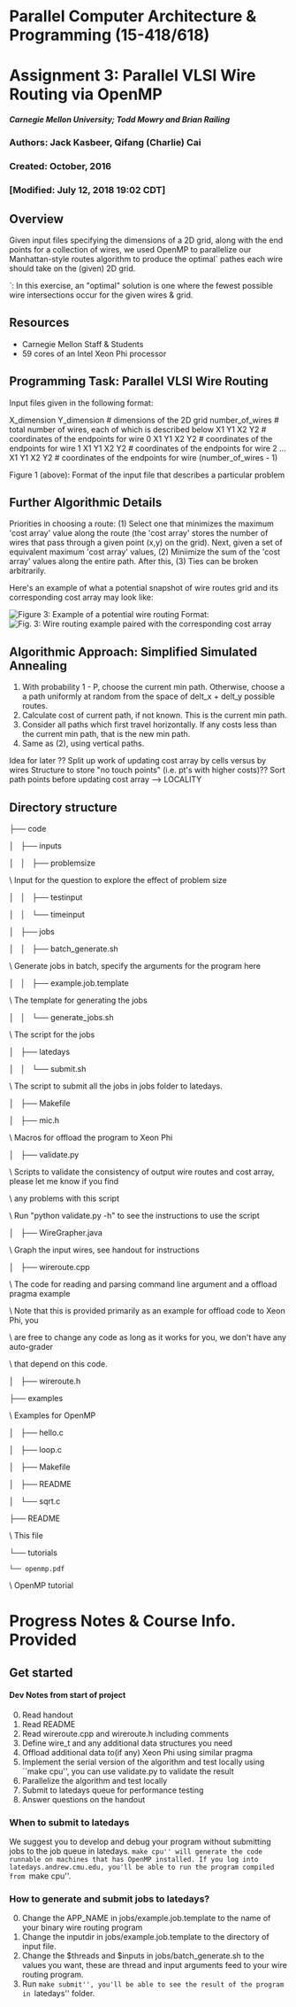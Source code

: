 # Parallel Computer Architecture & Programming (15-418/618)
# Assignment 3: Parallel VLSI Wire Routing via OpenMP
##### Carnegie Mellon University; Todd Mowry and Brian Railing

### Authors: Jack Kasbeer, Qifang (Charlie) Cai
### Created: October, 2016
### [Modified: July 12, 2018 19:02 CDT]

## Overview
Given input files specifying the dimensions of a 2D grid, along with the end points for a collection of wires, 
we used OpenMP to parallelize our Manhattan-style routes algorithm to produce the optimal` pathes each wire should take on the (given) 2D grid.

`: In this exercise, an "optimal" solution is one where the fewest possible wire intersections occur for the given wires & grid.

## Resources
* Carnegie Mellon Staff & Students
* 59 cores of an Intel Xeon Phi processor

## Programming Task: Parallel VLSI Wire Routing
Input files given in the following format:

X_dimension Y_dimension # dimensions of the 2D grid
number_of_wires         # total number of wires, each of which is described below
X1 Y1 X2 Y2             # coordinates of the endpoints for wire 0
X1 Y1 X2 Y2             # coordinates of the endpoints for wire 1
X1 Y1 X2 Y2             # coordinates of the endpoints for wire 2
...
X1 Y1 X2 Y2             # coordinates of the endpoints for wire (number_of_wires - 1)

Figure 1 (above): Format of the input file that describes a particular problem

## Further Algorithmic Details
Priorities in choosing a route: (1) Select one that minimizes the maximum 'cost array' value along the route 
(the 'cost array' stores the number of wires that pass through a given point (x,y) on the grid). Next, given a set of equivalent
maximum 'cost array' values, (2) Miniimize the sum of the 'cost array' values along the entire path.  After this, (3) Ties can be broken arbitrarily.

Here's an example of what a potential snapshot of wire routes grid and its corresponding cost array may look like:

![Figure 3: Example of a potential wire routing](./fig3.png)
Format: ![Fig. 3: Wire routing example paired with the corresponding cost array](url)

## Algorithmic Approach: Simplified Simulated Annealing
1. With probability 1 - P, choose the current min path.  Otherwise, choose a
a path uniformly at random from the space of delt_x + delt_y possible routes.
1. Calculate cost of current path, if not known. This is the current min path.
1. Consider all paths which first travel horizontally.
If any costs less than the current min path, that is the new min path.
1. Same as (2), using vertical paths.

Idea for later ?? Split up work of updating cost array by cells versus by wires
                  Structure to store "no touch points" (i.e. pt's with higher costs)??
                  Sort path points before updating cost array --> LOCALITY
		  

## Directory structure
├── code

│   ├── inputs

│   │   ├── problemsize

\  	    Input for the question to explore the effect of problem size
	    
│   │   ├── testinput

│   │   └── timeinput

│   ├── jobs

│   │   ├── batch_generate.sh

\   	    Generate jobs in batch, specify the arguments for the program here
	    
│   │   ├── example.job.template

\   	    The template for generating the jobs
	    
│   │   └── generate_jobs.sh

\   	    The script for the jobs
	    
│   ├── latedays

│   │   └── submit.sh

\   	    The script to submit all the jobs in jobs folder to latedays.
	    
│   ├── Makefile

│   ├── mic.h

\	    Macros for offload the program to Xeon Phi
	    
│   ├── validate.py

 \      Scripts to validate the consistency of output wire routes and cost array, please let me know if you find
	
\	any problems with this script
	
\	Run "python validate.py -h" to see the instructions to use the script
	
│   ├── WireGrapher.java

\       Graph the input wires, see handout for instructions
	
│   ├── wireroute.cpp

\	The code for reading and parsing command line argument and a offload pragma example
	
\	Note that this is provided primarily as an example for offload code to Xeon Phi, you 
	
\	are free to change any code as long as it works for you, we don't have any auto-grader 
	
\	that depend on this code.
	
│   ├── wireroute.h

├── examples

\   Examples for OpenMP
    
│   ├── hello.c

│   ├── loop.c

│   ├── Makefile

│   ├── README

│   └── sqrt.c

├── README

\   This file
    
└── tutorials

    └── openmp.pdf
    
\        OpenMP tutorial


# Progress Notes & Course Info. Provided
## Get started
#### Dev Notes from start of project
0. Read handout
1. Read README
2. Read wireroute.cpp and wireroute.h including comments
3. Define wire_t and any additional data structures you need
4. Offload additional data to(if any) Xeon Phi using similar pragma
5. Implement the serial version of the algorithm and test locally using ``make cpu'', you can use validate.py to validate the result
6. Parallelize the algorithm and test locally
7. Submit to latedays queue for performance testing
8. Answer questions on the handout

### When to submit to latedays
We suggest you to develop and debug your program without submitting jobs to the job queue in latedays. ``make cpu'' will generate the code runnable on machines that has OpenMP installed. If you log into latedays.andrew.cmu.edu, you'll be able to run the program compiled from ``make cpu''.

### How to generate and submit jobs to latedays?
0. Change the APP_NAME in jobs/example.job.template to the name of your binary wire routing program
1. Change the inputdir in jobs/example.job.template to the directory of input file.
2. Change the $threads and $inputs in jobs/batch_generate.sh to the values you want, these are thread and input arguments feed to your wire routing program.
3. Run ``make submit'', you'll be able to see the result of the program in ``latedays'' folder.

